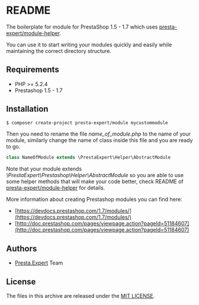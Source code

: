 # README

The boilerplate for module for PrestaShop 1.5 - 1.7 which uses [presta-expert/module-helper](https://github.com/presta-expert/module-helper).

You can use it to start writing your modules quickly and easily while maintaining the correct directory structure.

## Requirements

- PHP >= 5.2.4
- Prestashop 1.5 - 1.7

## Installation

```bash
$ composer create-project presta-expert/module mycustommodule
```

Then you need to rename the file *name_of_module.php* to the name of your module, similarly change the name of class inside this file and you are ready to go.

```php
class NameOfModule extends \PrestaExpert\Helper\AbstractModule
```

Note that your module extends *\PrestaExpert\Prestashop\Helper\AbstractModule* so you are able to use some helper methods that will make your code better, check README of [presta-expert/module-helper](https://github.com/presta-expert/module-helper) for details.

More information about creating Prestashop modules you can find here:

* [https://devdocs.prestashop.com/1.7/modules/](https://devdocs.prestashop.com/1.7/modules/)
* [http://doc.prestashop.com/pages/viewpage.action?pageId=51184607](http://doc.prestashop.com/pages/viewpage.action?pageId=51184607)

## Authors

- [Presta.Expert](https://presta.expert) Team

## License

The files in this archive are released under the [MIT LICENSE](LICENSE).